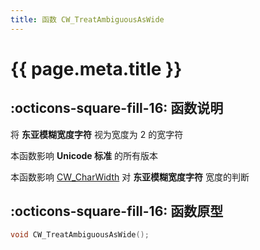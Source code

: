 ```yaml
---
title: 函数 CW_TreatAmbiguousAsWide
---
```


# {{ page.meta.title }}

## :octicons-square-fill-16: 函数说明

将 **东亚模糊宽度字符** 视为宽度为 2 的宽字符

本函数影响 **Unicode 标准** 的所有版本

本函数影响 [CW_CharWidth](CW_CharWidth.md) 对 **东亚模糊宽度字符** 宽度的判断

## :octicons-square-fill-16: 函数原型

```C
void CW_TreatAmbiguousAsWide();
```
